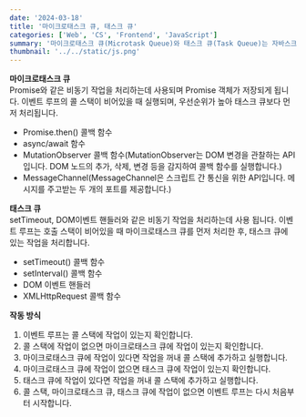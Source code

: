 ```yaml
---
date: '2024-03-18'
title: '마이크로태스크 큐, 태스크 큐'
categories: ['Web', 'CS', 'Frontend', 'JavaScript']
summary: '마이크로태스크 큐(Microtask Queue)와 태스크 큐(Task Queue)는 자바스크립트 엔진에서 비동기 작업을 관리하기 위해 사용되는 큐입니다. '
thumbnail: '../../static/js.png'
---
```


**마이크로태스크 큐** <br>
Promise와 같은 비동기 작업을 처리하는데 사용되며 Promise 객체가 저장되게 됩니다. 이벤트 루프의 콜 스택이 비어있을 때 실행되며, 우선순위가 높아 태스크 큐보다 먼저 처리됩니다.

- Promise.then() 콜백 함수
- async/await 함수
- MutationObserver 콜백 함수(MutationObserver는 DOM 변경을 관찰하는 API입니다. DOM 노드의 추가, 삭제, 변경 등을 감지하여 콜백 함수를 실행합니다.)
- MessageChannel(MessageChannel은 스크립트 간 통신을 위한 API입니다. 메시지를 주고받는 두 개의 포트를 제공합니다.)

**태스크 큐** <br>
setTimeout, DOM이벤트 핸들러와 같은 비동기 작업을 처리하는데 사용 됩니다. 이벤트 루프는 호출 스택이 비어있을 때 마이크로태스크 큐를 먼저 처리한 후, 태스크 큐에 있는 작업을 처리합니다.

- setTimeout() 콜백 함수
- setInterval() 콜백 함수
- DOM 이벤트 핸들러
- XMLHttpRequest 콜백 함수

**작동 방식**

1. 이벤트 루프는 콜 스택에 작업이 있는지 확인합니다.
2. 콜 스택에 작업이 없으면 마이크로태스크 큐에 작업이 있는지 확인합니다.
3. 마이크로태스크 큐에 작업이 있다면 작업을 꺼내 콜 스택에 추가하고 실행합니다.
4. 마이크로태스크 큐에 작업이 없으면 태스크 큐에 작업이 있는지 확인합니다.
5. 태스크 큐에 작업이 있다면 작업을 꺼내 콜 스택에 추가하고 실행합니다.
6. 콜 스택, 마이크로태스크 큐, 태스크 큐에 작업이 없으면 이벤트 루프는 다시 처음부터 시작합니다.
